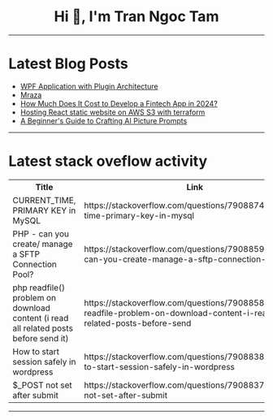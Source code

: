 <h1 align="center">Hi 👋, I'm Tran Ngoc Tam</h1>

---

# Latest Blog Posts 
<!-- BLOG-POST-LIST:START -->
- [WPF Application with Plugin Architecture](https://dev.to/ben-witt/wpf-application-with-plugin-architecture-113h)
- [Mraza](https://dev.to/raza527/mraza-3hbg)
- [How Much Does It Cost to Develop a Fintech App in 2024?](https://dev.to/kzier/how-much-does-it-cost-to-develop-a-fintech-app-in-2024-323a)
- [Hosting React static website on AWS S3 with terraform](https://dev.to/nazrul7711/hosting-react-static-website-on-aws-s3-with-terraform-11hn)
- [A Beginner&#39;s Guide to Crafting AI Picture Prompts](https://dev.to/apoorv12/a-beginners-guide-to-crafting-ai-picture-prompts-15jk)
<!-- BLOG-POST-LIST:END -->

---

# Latest stack oveflow activity
<table>
  <tr><th>Title</th><th>Link</th></tr>
  <!-- STACKOVERFLOW:START --><tr><td>CURRENT_TIME, PRIMARY KEY in MySQL</td><td>https://stackoverflow.com/questions/79088742/current-time-primary-key-in-mysql</td></tr><tr><td>PHP - can you create/ manage a SFTP Connection Pool?</td><td>https://stackoverflow.com/questions/79088597/php-can-you-create-manage-a-sftp-connection-pool</td></tr><tr><td>php readfile&lpar;&rpar; problem on download content &lpar;i read all related posts before send it&rpar;</td><td>https://stackoverflow.com/questions/79088581/php-readfile-problem-on-download-content-i-read-all-related-posts-before-send</td></tr><tr><td>How to start session safely in wordpress</td><td>https://stackoverflow.com/questions/79088387/how-to-start-session-safely-in-wordpress</td></tr><tr><td>$_POST not set after submit</td><td>https://stackoverflow.com/questions/79088376/post-not-set-after-submit</td></tr><!-- STACKOVERFLOW:END -->
</table>

---


